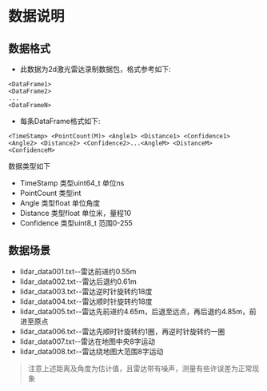 # 数据说明
## 数据格式
- 此数据为2d激光雷达录制数据包，格式参考如下:

```
<DataFrame1>
<DataFrame2>
...
<DataFrameN>
```
- 每条DataFrame格式如下:
```
<TimeStamp> <PointCount(M)> <Angle1> <Distance1> <Confidence1> <Angle2> <Distance2> <Confidence2>...<AngleM> <DistanceM> <ConfidenceM>
```
数据类型如下
- TimeStamp    类型uint64_t   单位ns
- PointCount   类型int
- Angle        类型float      单位角度
- Distance     类型float      单位米，量程10
- Confidence   类型uint8_t    范围0-255

## 数据场景
- lidar_data001.txt--雷达前进约0.55m
- lidar_data002.txt--雷达后退约0.61m
- lidar_data003.txt--雷达逆时针旋转约18度
- lidar_data004.txt--雷达顺时针旋转约18度
- lidar_data005.txt--雷达先前进约4.65m，后退至远点，再后退约4.85m，前进至原点
- lidar_data006.txt--雷达先顺时针旋转约1圈，再逆时针旋转约一圈
- lidar_data007.txt--雷达在地图中央8字运动
- lidar_data008.txt--雷达绕地图大范围8字运动
>注意上述距离及角度为估计值，且雷达带有噪声，测量有些许误差为正常现象